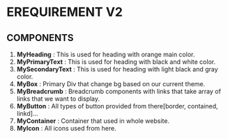 # EREQUIREMENT V2

## COMPONENTS

1. **MyHeading** : This is used for heading with orange main color.
2. **MyPrimaryText** : This is used for heading with black and white color.
3. **MySecondaryText** : This is used for heading with light black and gray color.
4. **MyBox** : Primary Div that change bg based on our current theme.
5. **MyBreadcrumb** : Breadcrumb components with links that take array of links that we want to display.
6. **MyButton** : All types of button provided from there[border, contained, linkd]...
7. **MyContainer** : Container that used in whole website.
8. **MyIcon** : All icons used from here.
